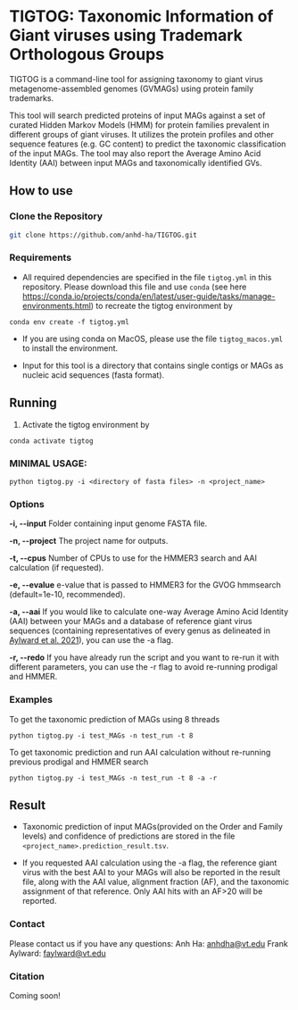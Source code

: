# TIGTOG: Taxonomic Information of Giant viruses using Trademark Orthologous Groups
TIGTOG is a command-line tool for assigning taxonomy to giant virus metagenome-assembled genomes (GVMAGs) using protein family trademarks. 

This tool will search predicted proteins of input MAGs against a set of curated Hidden Markov Models (HMM) for protein families prevalent in different groups of giant viruses. It utilizes the protein profiles and other sequence features (e.g. GC content) to predict the taxonomic classification of the input MAGs. The tool may also report the Average Amino Acid Identity (AAI) between input MAGs and taxonomically identified GVs.


## How to use
### Clone the Repository
```bash
git clone https://github.com/anhd-ha/TIGTOG.git
```
### Requirements
* All required dependencies are specified in the file `tigtog.yml` in this repository. Please download this file and use `conda` (see here https://conda.io/projects/conda/en/latest/user-guide/tasks/manage-environments.html) to recreate the tigtog environment by
```shell
conda env create -f tigtog.yml
```
* If you are using conda on MacOS, please use the file `tigtog_macos.yml` to install the environment.
  
* Input for this tool is a directory that contains single contigs or MAGs as nucleic acid sequences (fasta format).


## Running 
1. Activate the tigtog environment by
```shell
conda activate tigtog
```
### MINIMAL USAGE: 
```shell
python tigtog.py -i <directory of fasta files> -n <project_name>
```

### Options

**-i, --input**
Folder containing input genome FASTA file. 

**-n, --project**
The project name for outputs. 

**-t, --cpus**
Number of CPUs to use for the HMMER3 search and AAI calculation (if requested).

**-e, --evalue**
e-value that is passed to HMMER3 for the GVOG hmmsearch (default=1e-10, recommended).

**-a, --aai**
If you would like to calculate one-way Average Amino Acid Identity (AAI) between your MAGs and a database of reference giant virus sequences (containing representatives of every genus as delineated in [Aylward et al. 2021](https://journals.plos.org/plosbiology/article?id=10.1371/journal.pbio.3001430)), you can use the -a flag.

**-r, --redo**
If you have already run the script and you want to re-run it with different parameters, you can use the -r flag to avoid re-running prodigal and HMMER.


### Examples
To get the taxonomic prediction of MAGs using 8 threads
```shell
python tigtog.py -i test_MAGs -n test_run -t 8
```
To get taxonomic prediction and run AAI calculation without re-running previous prodigal and HMMER search
```shell
python tigtog.py -i test_MAGs -n test_run -t 8 -a -r
```

## Result
* Taxonomic prediction of input MAGs(provided on the Order and Family levels) and confidence of predictions are stored in the file `<project_name>.prediction_result.tsv`.

* If you requested AAI calculation using the -a flag, the reference giant virus with the best AAI to your MAGs will also be reported in the result file, along with the AAI value, alignment fraction (AF), and the taxonomic assignment of that reference. Only AAI hits with an AF>20 will be reported.


### Contact
Please contact us if you have any questions: 
Anh Ha: anhdha@vt.edu
Frank Aylward: faylward@vt.edu


### Citation
Coming soon!


